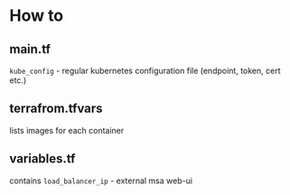 # How to


## main.tf

`kube_config` - regular kubernetes configuration file (endpoint, token, cert etc.)

## terrafrom.tfvars

lists images for each container

## variables.tf

contains `load_balancer_ip` - external msa web-ui
